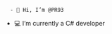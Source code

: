       - 👋 Hi, I’m @PR93
- :computer: I’m currently a C# developer      
  
  
    
    
       
     
            
    
      
         
          
   
     
  
